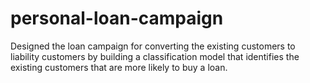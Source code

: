 # personal-loan-campaign

Designed the loan campaign for converting the existing customers to liability customers by building a classification model that identifies the existing customers that are more likely to buy a loan.
